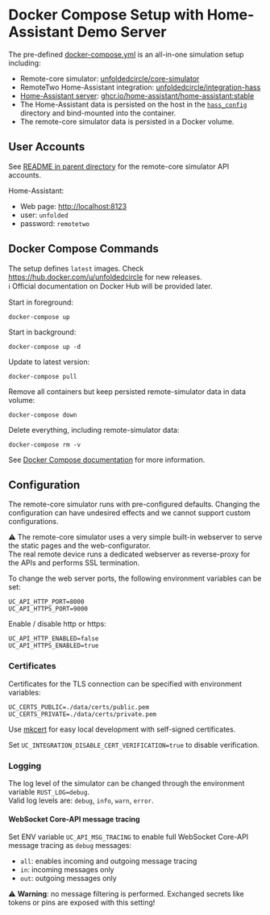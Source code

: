 # Docker Compose Setup with Home-Assistant Demo Server

The pre-defined [docker-compose.yml](docker-compose.yml) is an all-in-one simulation setup including:
- Remote-core simulator: [unfoldedcircle/core-simulator](https://hub.docker.com/r/unfoldedcircle/core-simulator)
- RemoteTwo Home-Assistant integration: [unfoldedcircle/integration-hass](https://hub.docker.com/r/unfoldedcircle/integration-hass)
- [Home-Assistant server](https://www.home-assistant.io/): [ghcr.io/home-assistant/home-assistant:stable](https://github.com/home-assistant/core/pkgs/container/home-assistant)
- The Home-Assistant data is persisted on the host in the [`hass_config`](hass_config) directory and bind-mounted into the container.
- The remote-core simulator data is persisted in a Docker volume.

## User Accounts

See [README in parent directory](../README.md) for the remote-core simulator API accounts.  

Home-Assistant:

- Web page: <http://localhost:8123>
- user: `unfolded`
- password: `remotetwo`

## Docker Compose Commands

The setup defines `latest` images. Check <https://hub.docker.com/u/unfoldedcircle> for new releases.  
ℹ️ Official documentation on Docker Hub will be provided later.

Start in foreground:
```shell
docker-compose up
```

Start in background:
```shell
docker-compose up -d
```

Update to latest version:
```shell
docker-compose pull
```

Remove all containers but keep persisted remote-simulator data in data volume:
```shell
docker-compose down
```

Delete everything, including remote-simulator data:
```shell
docker-compose rm -v
```

See [Docker Compose documentation](https://docs.docker.com/compose/) for more information.

## Configuration

The remote-core simulator runs with pre-configured defaults. Changing the configuration can have undesired effects and
we cannot support custom configurations. 

⚠️ The remote-core simulator uses a very simple built-in webserver to serve the static pages and the web-configurator.  
The real remote device runs a dedicated webserver as reverse-proxy for the APIs and performs SSL termination.

To change the web server ports, the following environment variables can be set:
```
UC_API_HTTP_PORT=8000
UC_API_HTTPS_PORT=9000
```

Enable / disable http or https:
```
UC_API_HTTP_ENABLED=false
UC_API_HTTPS_ENABLED=true
```

### Certificates

Certificates for the TLS connection can be specified with environment variables:

```
UC_CERTS_PUBLIC=./data/certs/public.pem
UC_CERTS_PRIVATE=./data/certs/private.pem
```

Use [mkcert](https://github.com/FiloSottile/mkcert) for easy local development with self-signed certificates.

Set `UC_INTEGRATION_DISABLE_CERT_VERIFICATION=true` to disable verification.

### Logging

The log level of the simulator can be changed through the environment variable `RUST_LOG=debug`.  
Valid log levels are: `debug`, `info`, `warn`, `error`.

#### WebSocket Core-API message tracing

Set ENV variable `UC_API_MSG_TRACING` to enable full WebSocket Core-API message tracing as `debug` messages:
- `all`: enables incoming and outgoing message tracing
- `in`: incoming messages only
- `out`: outgoing messages only

⚠️ **Warning**: no message filtering is performed. Exchanged secrets like tokens or pins are exposed with this setting!
